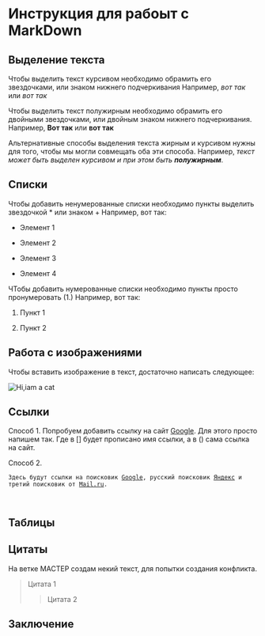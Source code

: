 # Инструкция для рабоыт с MarkDown



## Выделение текста
Чтобы выделить текст курсивом необходимо обрамить его звездочками, или знаком нижнего подчеркивания Например, *вот так* или _вот так_

Чтобы выделить текст полужирным необходимо обрамить его двойными звездочками, или двойным знаком нижнего подчеркивания. Например, **Вот так** или __вот так__

Альтернативные способы выделения текста жирным и курсивом нужны для того, чтобы мы могли совмещать оба эти способа. Например, _текст может быть выделен курсивом и при этом быть **полужирным**_.


## Списки
Чтобы добавить ненумерованные списки необходимо пункты выделить звездочкой * или знаком +
Например, вот так:

* Элемент 1

* Элемент 2

* Элемент 3

+ Элемент 4

ЧТобы добавить нумерованные списки необходимо пункты просто пронумеровать (1.)
Например, вот так:

1. Пункт 1

2. Пункт 2



## Работа с изображениями
Чтобы вставить изображение в текст, достаточно написать следующее:

![Hi,iam a cat](teftelka.jpg)



## Ссылки
 
Способ 1. Попробуем добавить ссылку на сайт  [Google](https://google.com). Для этого просто напишем так. Где в [] будет прописано имя ссылки, а в () сама ссылка на сайт.

Способ 2. 

<code>Здесь будут ссылки на поисковик [Google][1], русский поисковик
[Яндекс][2] и третий поисковик от [Mail.ru][3].

[1]: http://google.com/        "Google"
[2]: http://yandex.ru/  "Яндекс"
[3]: http://mail.ru/    "mail.ru"
</code>


## Таблицы

## Цитаты

На ветке МАСТЕР создам некий текст, для попытки создания конфликта. 

>Цитата 1
>>Цитата 2

## Заключение